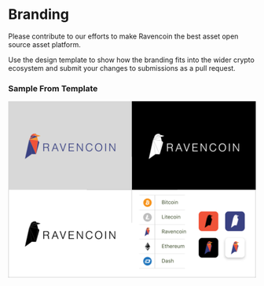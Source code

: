 # Branding

Please contribute to our efforts to make Ravencoin the best asset open source asset platform.  

Use the design template to show how the branding fits into the wider crypto ecosystem and submit your changes to submissions as a pull request.

### Sample From Template

<img src="designtemplate/__LogoPresentationEXAMPLE.png"
     alt="Sample from design template"
     style="float: left; margin-right: 10px;" />
     
